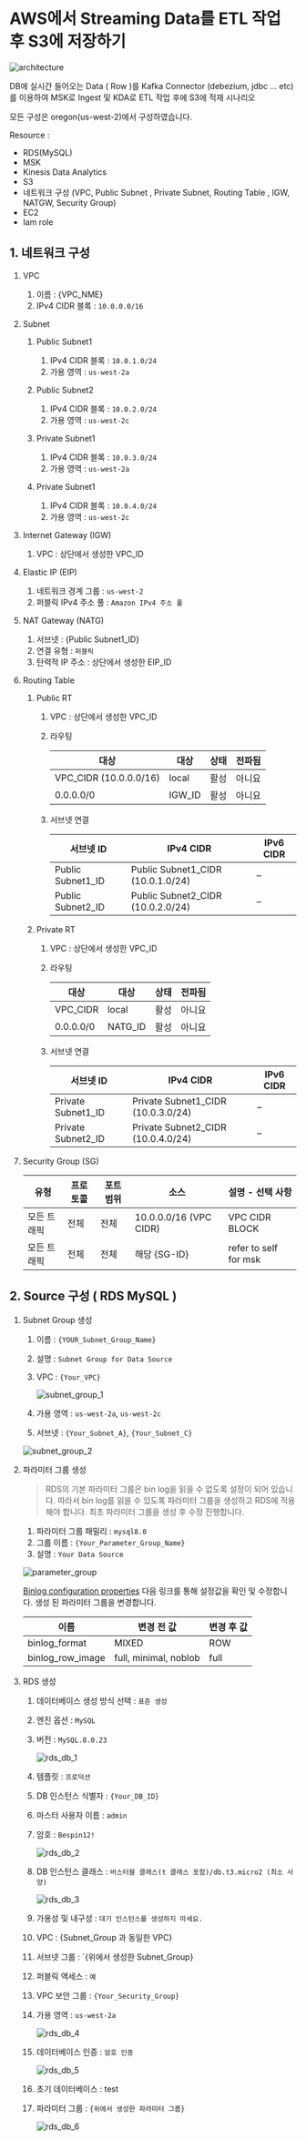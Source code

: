 # AWS에서 Streaming Data를 ETL 작업 후 S3에 저장하기

![architecture](images/architecture.png)

DB에 실시간 들어오는 Data ( Row )를 Kafka Connector (debezium, jdbc ... etc)를 이용하여 MSK로 Ingest 및 KDA로 ETL 작업 후에 S3에 적재 시나리오

모든 구성은 oregon(us-west-2)에서 구성하였습니다. 

Resource : 

- RDS(MySQL)
- MSK
- Kinesis Data Analytics
- S3
- 네트워크 구성 (VPC, Public Subnet , Private Subnet, Routing Table , IGW, NATGW, Security Group)
- EC2
- Iam role

## 1. 네트워크 구성

1. VPC

   1. 이름 : {VPC_NME}
   2. IPv4 CIDR 블록 : `10.0.0.0/16`

   

2. Subnet

   1. Public Subnet1

      1. IPv4 CIDR 블록 : `10.0.1.0/24`
      2. 가용 영역 : `us-west-2a`

   2. Public Subnet2

      1. IPv4 CIDR 블록 : `10.0.2.0/24`
      2. 가용 영역 : `us-west-2c`

   3. Private Subnet1

      1. IPv4 CIDR 블록 : `10.0.3.0/24`
      2. 가용 영역 : `us-west-2a`

   4. Private Subnet1

      1. IPv4 CIDR 블록 : `10.0.4.0/24`
      2. 가용 영역 : `us-west-2c`

      

3. Internet Gateway (IGW)

   1. VPC : 상단에서 생성한 VPC_ID

   

4. Elastic IP (EIP)

   1. 네트워크 경계 그룹 : `us-west-2`
   2. 퍼블릭 IPv4 주소 풀 : `Amazon IPv4 주소 풀`

   

5. NAT Gateway (NATG)

   1. 서브넷 : {Public Subnet1_ID}
   2. 연결 유형 : `퍼블릭`
   3. 탄력적 IP 주소 : 상단에서 생성한 EIP_ID

   

6. Routing Table

   1. Public RT

      1. VPC : 상단에서 생성한 VPC_ID

      2. 라우팅

         | **대상**               | **대상** | **상태** | **전파됨** |
         | ---------------------- | -------- | -------- | ---------- |
         | VPC_CIDR (10.0.0.0/16) | local    | 활성     | 아니요     |
         | 0.0.0.0/0              | IGW_ID   | 활성     | 아니요     |

      3. 서브넷 연결

         | **서브넷 ID**     | **IPv4 CIDR**                     | **IPv6 CIDR** |
         | ----------------- | --------------------------------- | ------------- |
         | Public Subnet1_ID | Public Subnet1_CIDR (10.0.1.0/24) | –             |
         | Public Subnet2_ID | Public Subnet2_CIDR (10.0.2.0/24) | –             |

   2. Private RT

      1. VPC : 상단에서 생성한 VPC_ID

      2. 라우팅

         | **대상**  | **대상** | **상태** | **전파됨** |
         | --------- | -------- | -------- | ---------- |
         | VPC_CIDR  | local    | 활성     | 아니요     |
         | 0.0.0.0/0 | NATG_ID  | 활성     | 아니요     |

      3. 서브넷 연결

         | **서브넷 ID**      | **IPv4 CIDR**                      | **IPv6 CIDR** |
         | ------------------ | ---------------------------------- | ------------- |
         | Private Subnet1_ID | Private Subnet1_CIDR (10.0.3.0/24) | –             |
         | Private Subnet2_ID | Private Subnet2_CIDR (10.0.4.0/24) | –             |

   

7. Security Group (SG)

   | **유형**    | **프로토콜** | **포트 범위** | **소스**               | **설명 - 선택 사항**  |
   | ----------- | ------------ | ------------- | ---------------------- | --------------------- |
   | 모든 트래픽 | 전체         | 전체          | 10.0.0.0/16 (VPC CIDR) | VPC CIDR BLOCK        |
   | 모든 트래픽 | 전체         | 전체          | 해당 {SG-ID}           | refer to self for msk |

   

## 2. Source 구성 ( RDS MySQL )

1. Subnet Group 생성

   1. 이름 : `{YOUR_Subnet_Group_Name}`

   2. 설명 : `Subnet Group for Data Source`

   3. VPC : `{Your_VPC}`

      ![subnet_group_1](images/subnet_group_1.png)

   4. 가용 영역 : `us-west-2a`, `us-west-2c`

   5. 서브넷 : `{Your_Subnet_A}`, `{Your_Subnet_C}`

   ![subnet_group_2](images/subnet_group_2.png)

   

2. 파라미터 그룹 생성

   > RDS의 기본 파라미터 그룹은  bin log을 읽을 수 없도록 설정이 되어 있습니다. 
   > 따라서 bin log를 읽을 수 있도록 파라미터 그룹을 생성하고 RDS에 적용해야 합니다.
   > 최초 파라미터 그룹을 생성 후 수정 진행합니다.

   1. 파라미터 그룹 패밀리 : `mysql8.0`
   2. 그룹 이름 : `{Your_Parameter_Group_Name}`
   3. 설명 : `Your Data Source`

   ![parameter_group](images/parameter_group.png)

   [Binlog configuration properties](https://debezium.io/documentation/reference/1.3/connectors/mysql.html#binlog-configuration-properties-mysql-connector) 다음 링크를 통해 설정값을 확인 및 수정합니다.
   생성 된 파라미터 그룹을 변경합니다.

   | 이름             | 변경 전 값            | 변경 후 값 |
   | ---------------- | --------------------- | ---------- |
   | binlog_format    | MIXED                 | ROW        |
   | binlog_row_image | full, minimal, noblob | full       |

3. RDS 생성

   1. 데이터베이스 생성 방식 선택 : `표준 생성`

   2. 엔진 옵션 : `MySQL`

   3. 버전 : `MySQL.8.0.23`

      ![rds_db_1](images/rds_db_1.png)

   4. 템플릿 : `프로덕션`

   5. DB 인스턴스 식별자 : `{Your_DB_ID}`

   6. 마스터 사용자 이름 : `admin`

   7. 암호 : `Bespin12!`

      ![rds_db_2](images/rds_db_2.png)

   8. DB 인스턴스 클래스 : `버스터블 클래스(t 클래스 포함)/db.t3.micro2 (최소 사양)`

      ![rds_db_3](images/rds_db_3.png)

   9. 가용성 및 내구성 : `대기 인스턴스를 생성하지 마세요.`

   10. VPC : {Subnet_Group 과 동일한 VPC}

   11. 서브넷 그룹 : `{위에서 생성한 Subnet_Group}

   12. 퍼블릭 액세스 : `예`

   13. VPC 보안 그룹 : `{Your_Security_Group}`

   14. 가용 영역 : `us-west-2a`

       ![rds_db_4](images/rds_db_4.png)

   15. 데이터베이스 인증 : `암호 인증`

       ![rds_db_5](images/rds_db_5.png)

   16. 초기 데이터베이스 : test 

   17. 파라미터 그룹 : `{위에서 생성한 파라미터 그룹}`

       ![rds_db_6](images/rds_db_6.png)

